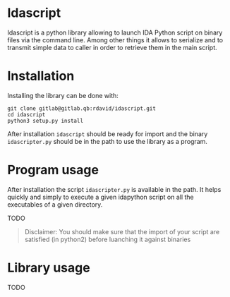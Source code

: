 # Idascript

Idascript is a python library allowing to launch IDA Python script on binary files via the command line.
Among other things it allows to serialize and to transmit simple data to caller in order to retrieve them
in the main script.

# Installation

Installing the library can be done with:

    git clone gitlab@gitlab.qb:rdavid/idascript.git
    cd idascript
    python3 setup.py install

After installation `idascript` should be ready for import and the binary `idascripter.py`
should be in the path to use the library as a program.

# Program usage

After installation the script `idascripter.py` is available in the path. It helps
quickly and simply to execute a given idapython script on all the executables of a
given directory. 

TODO

> Disclaimer: You should make sure that the import of your script are satisfied (in python2) before
luanching it against binaries

# Library usage

TODO